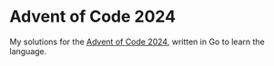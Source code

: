 # Advent of Code 2024
My solutions for the [Advent of Code 2024](https://adventofcode.com/2024), written in Go to learn the language.